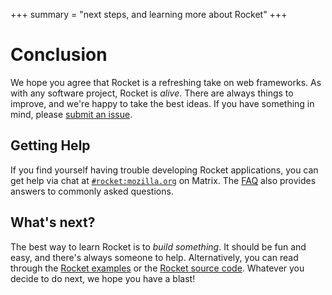 +++
summary = "next steps, and learning more about Rocket"
+++

# Conclusion

We hope you agree that Rocket is a refreshing take on web frameworks. As with
any software project, Rocket is _alive_. There are always things to improve, and
we're happy to take the best ideas. If you have something in mind, please
[submit an issue](https://github.com/rwf2/Rocket/issues).

## Getting Help

If you find yourself having trouble developing Rocket applications, you can get
help via chat at [`#rocket:mozilla.org`] on Matrix. The [FAQ](../faq/) also
provides answers to commonly asked questions.

[`#rocket:mozilla.org`]: @chat

## What's next?

The best way to learn Rocket is to _build something_. It should be fun and easy,
and there's always someone to help. Alternatively, you can read through the
[Rocket examples](@git/master/examples) or the [Rocket source code](@git/master/core/lib/src).
Whatever you decide to do next, we hope you have a blast!
